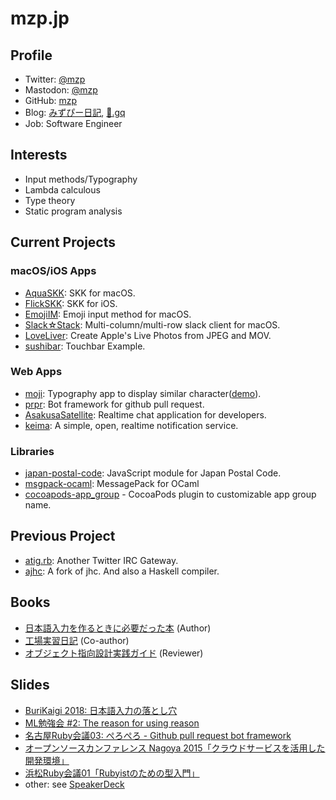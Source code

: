 # mzp.jp

## Profile

 * Twitter: [@mzp](https://twitter.com/mzp)
 * Mastodon: [@mzp](https://mstdn.jp/@mzp)
 * GitHub: [mzp](https://github.com/mzp)
 * Blog: [みずぴー日記](http://mzp.hatenablog.com), [🍣.gq](http://xn--9i8h.gq/)
 * Job: Software Engineer

## Interests

 * Input methods/Typography
 * Lambda calculous
 * Type theory
 * Static program analysis

## Current Projects
### macOS/iOS Apps

 * [AquaSKK](https://github.com/codefirst/aquaskk): SKK for macOS.
 * [FlickSKK](https://github.com/codefirst/FlickSKK): SKK for iOS.
 * [EmojiIM](https://github.com/mzp/EmojiIM): Emoji input method for macOS.
 * [Slack☆Stack](https://github.com/mzp/SlackStack): Multi-column/multi-row slack client for macOS.
 * [LoveLiver](https://github.com/mzp/LoveLiver): Create Apple's Live Photos from JPEG and MOV.
 * [sushibar](https://github.com/mzp/sushibar): Touchbar Example.

### Web Apps
 * [moji](https://github.com/mzp/moji): Typography app to display similar character([demo](https://mzp.jp/moji)).
 * [prpr](https://github.com/mzp/prpr): Bot framework for github pull request.
 * [AsakusaSatellite](https://github.com/codefirst/AsakusaSatellite): Realtime chat application for developers.
 * [keima](https://github.com/codefirst/keima): A simple, open, realtime notification service.

### Libraries

 * [japan-postal-code](https://www.npmjs.com/package/japan-postal-code): JavaScript module for Japan Postal Code.
 * [msgpack-ocaml](https://github.com/msgpack/msgpack-ocaml/issues): MessagePack for OCaml
 * [cocoapods-app_group](https://github.com/mzp/cocoapods-app_group) - CocoaPods plugin to customizable app group name.

## Previous Project

 * [atig.rb](https://github.com/atig/atig): Another Twitter IRC Gateway.
 * [ajhc](https://github.com/ajhc/ajhc): A fork of jhc. And also a Haskell compiler.

## Books

 * [日本語入力を作るときに必要だった本](https://mzp.booth.pm/items/809262) (Author)
 * [工場実習日記](https://mzp.booth.pm/items/830119) (Co-author)
 * [オブジェクト指向設計実践ガイド](https://www.amazon.co.jp/dp/477418361X) (Reviewer)

## Slides

 * [BuriKaigi 2018: 日本語入力の落とし穴](https://speakerdeck.com/mzp/ri-ben-yu-ru-li-falseluo-tosixue)
 * [ML勉強会 #2: The reason for using reason](https://speakerdeck.com/mzp/the-reason-for-using-reason)
 * [名古屋Ruby会議03: ぺろぺろ - Github pull request bot framework](https://speakerdeck.com/mzp/peropero-github-pull-request-bot-framework)
 * [オープンソースカンファレンス Nagoya 2015「クラウドサービスを活用した開発環境」](http://mzp.hatenablog.com/entry/2015/05/23/184645)
 * [浜松Ruby会議01「Rubyistのための型入門」](http://mzp.hatenablog.com/entry/2015/03/29/213909)
 * other: see [SpeakerDeck](https://speakerdeck.com/mzp)
